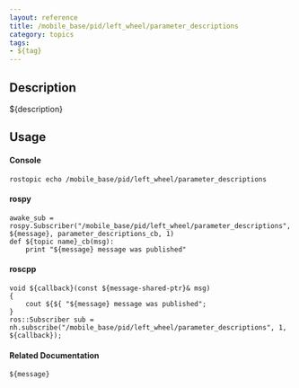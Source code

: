```yaml
---
layout: reference
title: /mobile_base/pid/left_wheel/parameter_descriptions
category: topics
tags: 
- ${tag}
---
```


## Description
${description}

## Usage
#### Console
```
rostopic echo /mobile_base/pid/left_wheel/parameter_descriptions
```

#### rospy
```
awake_sub = rospy.Subscriber("/mobile_base/pid/left_wheel/parameter_descriptions", ${message}, parameter_descriptions_cb, 1)
def ${topic name}_cb(msg):
    print "${message} message was published"
```

#### roscpp
```
void ${callback}(const ${message-shared-ptr}& msg)
{
    cout ${${ "${message} message was published";
}
ros::Subscriber sub = nh.subscribe("/mobile_base/pid/left_wheel/parameter_descriptions", 1, ${callback});
```

#### Related Documentation
``${message}``  